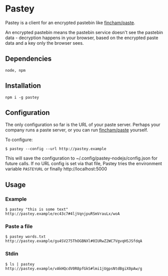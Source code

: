 # Pastey

Pastey is a client for an encrypted pastebin like [fincham/paste](https://github.com/fincham/paste).

An encrypted pastebin means the pastebin service doesn't see the pastebin data - decryption happens in your browser, based on the encrypted paste data and a key only the browser sees.

## Dependencies

    node, npm

## Installation

    npm i -g pastey

## Configuration

The only configuration so far is the URL of your paste server. Perhaps your company runs a paste server, or you can run [fincham/paste](https://github.com/fincham/paste) yourself.

To configure:

    $ pastey --config --url http://pastey.example

This will save the configuration to ~/.config/pastey-nodejs/config.json for future calls. If no URL config is set via that file, Pastey tries the environment variable `PASTEYURL` or finally http://localhost:5000

## Usage

### Example

    $ pastey "this is some text"
    http://pastey.example/ec43c7#4ljVqnjpuRSmVrauLx/woA

### Paste a file

    $ pastey words.txt
    http://pastey.example/gu4SV275ThOGBNXl#0IURwZ2WC7VgvqHSJSfdqA

### Stdin

    $ ls | pastey
    http://pastey.example/vAkHQcdV0R8pfGkS#lmi1jUgpsNtdBgiX0pAw/g
